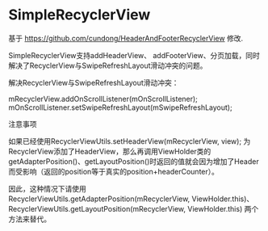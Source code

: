 # SimpleRecyclerView
基于 https://github.com/cundong/HeaderAndFooterRecyclerView 修改.

SimpleRecyclerView支持addHeaderView、 addFooterView、分页加载，同时解决了RecyclerView与SwipeRefreshLayout滑动冲突的问题。

解决RecyclerView与SwipeRefreshLayout滑动冲突：

mRecyclerView.addOnScrollListener(mOnScrollListener);
mOnScrollListener.setSwipeRefreshLayout(mSwipeRefreshLayout);


注意事项

如果已经使用RecyclerViewUtils.setHeaderView(mRecyclerView, view); 为RecyclerView添加了HeaderView，那么再调用ViewHolder类的getAdapterPosition()、getLayoutPosition()时返回的值就会因为增加了Header而受影响（返回的position等于真实的position+headerCounter）。

因此，这种情况下请使用RecyclerViewUtils.getAdapterPosition(mRecyclerView, ViewHolder.this)、RecyclerViewUtils.getLayoutPosition(mRecyclerView, ViewHolder.this) 两个方法来替代。

